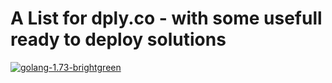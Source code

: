 # A List for dply.co - with some usefull ready to deploy solutions

[![golang-1.73-brightgreen](https://img.shields.io/badge/golang-1.73-brightgreen.svg)](https://dply.co/b/81MIiJG2) 
